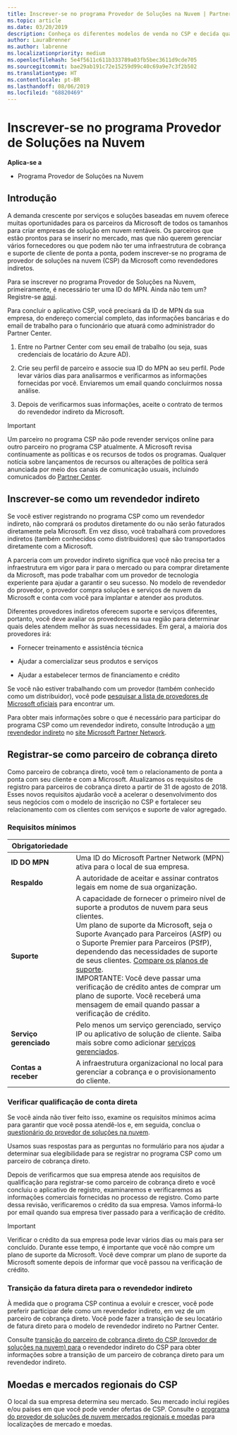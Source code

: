 ```yaml
---
title: Inscrever-se no programa Provedor de Soluções na Nuvem | Partner Center
ms.topic: article
ms.date: 03/20/2019
description: Conheça os diferentes modelos de venda no CSP e decida qual deles funciona melhor para sua empresa
author: LauraBrenner
ms.author: labrenne
ms.localizationpriority: medium
ms.openlocfilehash: 5e4f5611c611b333789a03fb5bec3611d9cde705
ms.sourcegitcommit: bae29ab191c72e15259d99c40c69a9e7c3f2b502
ms.translationtype: HT
ms.contentlocale: pt-BR
ms.lasthandoff: 08/06/2019
ms.locfileid: "68820469"
---
```

# <a name="enroll-in-the-cloud-solution-provider-program"></a>Inscrever-se no programa Provedor de Soluções na Nuvem

**Aplica-se a**

- Programa Provedor de Soluções na Nuvem  

## <a name="get-started"></a>Introdução

A demanda crescente por serviços e soluções baseadas em nuvem oferece muitas oportunidades para os parceiros da Microsoft de todos os tamanhos para criar empresas de solução em nuvem rentáveis. Os parceiros que estão prontos para se inserir no mercado, mas que não querem gerenciar vários fornecedores ou que podem não ter uma infraestrutura de cobrança e suporte de cliente de ponta a ponta, podem inscrever-se no programa de provedor de soluções na nuvem (CSP) da Microsoft como revendedores indiretos.

Para se inscrever no programa Provedor de Soluções na Nuvem, primeiramente, é necessário ter uma ID do MPN. Ainda não tem um? Registre-se [aqui](https://epe.mspartner.microsoft.com/EPE/portal/en-US?partnerid=).

Para concluir o aplicativo CSP, você precisará da ID de MPN da sua empresa, do endereço comercial completo, das informações bancárias e do email de trabalho para o funcionário que atuará como administrador do Partner Center.

1. Entre no Partner Center com seu email de trabalho (ou seja, suas credenciais de locatário do Azure AD).

2. Crie seu perfil de parceiro e associe sua ID do MPN ao seu perfil.
Pode levar vários dias para analisarmos e verificarmos as informações fornecidas por você. Enviaremos um email quando concluirmos nossa análise.

3. Depois de verificarmos suas informações, aceite o contrato de termos do revendedor indireto da Microsoft.

> [!IMPORTANT]  
> Um parceiro no programa CSP não pode revender serviços online para outro parceiro no programa CSP atualmente. A Microsoft revisa continuamente as políticas e os recursos de todos os programas. Qualquer notícia sobre lançamentos de recursos ou alterações de política será anunciada por meio dos canais de comunicação usuais, incluindo comunicados do [Partner Center](https://partner.microsoft.com/pcv/announcements).

## <a name="enroll-as-an-indirect-reseller"></a>Inscrever-se como um revendedor indireto

Se você estiver registrando no programa CSP como um revendedor indireto, não comprará os produtos diretamente do ou não serão faturados diretamente pela Microsoft. Em vez disso, você trabalhará com provedores indiretos (também conhecidos como distribuidores) que são transportados diretamente com a Microsoft.

A parceria com um provedor indireto significa que você não precisa ter a infraestrutura em vigor para ir para o mercado ou para comprar diretamente da Microsoft, mas pode trabalhar com um provedor de tecnologia experiente para ajudar a garantir o seu sucesso. No modelo de revendedor do provedor, o provedor compra soluções e serviços de nuvem da Microsoft e conta com você para implantar e atender aos produtos.

Diferentes provedores indiretos oferecem suporte e serviços diferentes, portanto, você deve avaliar os provedores na sua região para determinar quais deles atendem melhor às suas necessidades. Em geral, a maioria dos provedores irá:

- Fornecer treinamento e assistência técnica

- Ajudar a comercializar seus produtos e serviços

- Ajudar a estabelecer termos de financiamento e crédito

Se você não estiver trabalhando com um provedor (também conhecido como um distribuidor), você pode [pesquisar a lista de provedores de Microsoft oficiais](https://partnercenter.microsoft.com/partner/find-a-provider) para encontrar um.

Para obter mais informações sobre o que é necessário para participar do programa CSP como um revendedor indireto, consulte Introdução a [um revendedor indireto](https://partner.microsoft.com/cloud-solution-provider/whats-required) no [site Microsoft Partner Network](https://partner.microsoft.com/). 

## <a name="enroll-as-a-direct-bill-partner"></a>Registrar-se como parceiro de cobrança direto

Como parceiro de cobrança direto, você tem o relacionamento de ponta a ponta com seu cliente e com a Microsoft. Atualizamos os requisitos de registro para parceiros de cobrança direto a partir de 31 de agosto de 2018. Esses novos requisitos ajudarão você a acelerar o desenvolvimento dos seus negócios com o modelo de inscrição no CSP e fortalecer seu relacionamento com os clientes com serviços e suporte de valor agregado. 

### <a name="minimum-requirements"></a>Requisitos mínimos

|**Obrigatoriedade**|                             |
|--------------------------------|--------------------------------------------------------------|
|**ID DO MPN**   |Uma ID do Microsoft Partner Network (MPN) ativa para o local de sua empresa.    |
|**Respaldo**   |A autoridade de aceitar e assinar contratos legais em nome de sua organização.|
|**Suporte**   |A capacidade de fornecer o primeiro nível de suporte a produtos de nuvem para seus clientes. <br>Um plano de suporte da Microsoft, seja o Suporte Avançado para Parceiros (ASfP) ou o Suporte Premier para Parceiros (PSfP), dependendo das necessidades de suporte de seus clientes. [Compare os planos de suporte](https://partner.microsoft.com/support/partnersupport).<br> IMPORTANTE: Você deve passar uma verificação de crédito antes de comprar um plano de suporte. Você receberá uma mensagem de email quando passar a verificação de crédito. |
|**Serviço gerenciado**   |Pelo menos um serviço gerenciado, serviço IP ou aplicativo de solução de cliente. Saiba mais sobre como adicionar [serviços gerenciados](https://partner.microsoft.com/business-opportunities/managed-services-provider).|
|**Contas a receber** |A infraestrutura organizacional no local para gerenciar a cobrança e o provisionamento do cliente.

### <a name="verify-direct-bill-eligibility"></a>Verificar qualificação de conta direta

Se você ainda não tiver feito isso, examine os requisitos mínimos acima para garantir que você possa atendê-los e, em seguida, conclua o [questionário do provedor de soluções na nuvem](https://partner.microsoft.com/cloud-solution-provider/assessment).

Usamos suas respostas para as perguntas no formulário para nos ajudar a determinar sua elegibilidade para se registrar no programa CSP como um parceiro de cobrança direto.

Depois de verificarmos que sua empresa atende aos requisitos de qualificação para registrar-se como parceiro de cobrança direto e você concluiu o aplicativo de registro, examinaremos e verificaremos as informações comerciais fornecidas no processo de registro. Como parte dessa revisão, verificaremos o crédito da sua empresa. Vamos informá-lo por email quando sua empresa tiver passado para a verificação de crédito.

>[!IMPORTANT]
>Verificar o crédito da sua empresa pode levar vários dias ou mais para ser concluído. Durante esse tempo, é importante que você não compre um plano de suporte da Microsoft. Você deve comprar um plano de suporte da Microsoft somente depois de informar que você passou na verificação de crédito.

### <a name="transition-from-direct-bill-to-indirect-reseller"></a>Transição da fatura direta para o revendedor indireto

À medida que o programa CSP continua a evoluir e crescer, você pode preferir participar dele como um revendedor indireto, em vez de um parceiro de cobrança direto. Você pode fazer a transição de seu locatário de fatura direto para o modelo de revendedor indireto no Partner Center.

Consulte [transição do parceiro de cobrança direto do CSP (provedor de soluções na nuvem) para](transition-direct-to-indirect.md) o revendedor indireto do CSP para obter informações sobre a transição de um parceiro de cobrança direto para um revendedor indireto.

## <a name="csp-regional-markets-and-currencies"></a>Moedas e mercados regionais do CSP

O local da sua empresa determina seu mercado. Seu mercado inclui regiões e/ou países em que você pode vender ofertas de CSP. Consulte o [programa do provedor de soluções de nuvem mercados regionais e moedas](regional-authorization-overview.md) para localizações de mercado e moedas.

